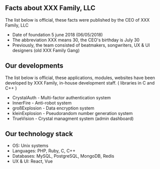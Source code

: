 ## Facts about XXX Family, LLC

The list below is official, these facts were published by the CEO of XXX Family, LLC

* Date of foundation 5 june 2018 (06/05/2018)
* The abbreviation XXX means 30, the CEO's birthday is July 30
* Previously, the team consisted of beatmakers, songwriters, UX & UI designers (old XXX Family Gang)

## Our developments

The list below is official, these applications, modules, websites have been developed by XXX Family, in-house development staff.
( libraries in C and C++ )

* СrystalAuth - Multi-factor authentication system
* InnerFire - Anti-robot system
* großExplosion - Data encryption system
* kleinExplosion - Pseudorandom number generation system
* TrueVision - Crystal managment system (admin dashboard)

## Our technology stack

* OS: Unix systems
* Languages: PHP, Ruby, C, C++
* Databases: MySQL, PostgreSQL, MongoDB, Redis
* UX & UI: React, Vue
